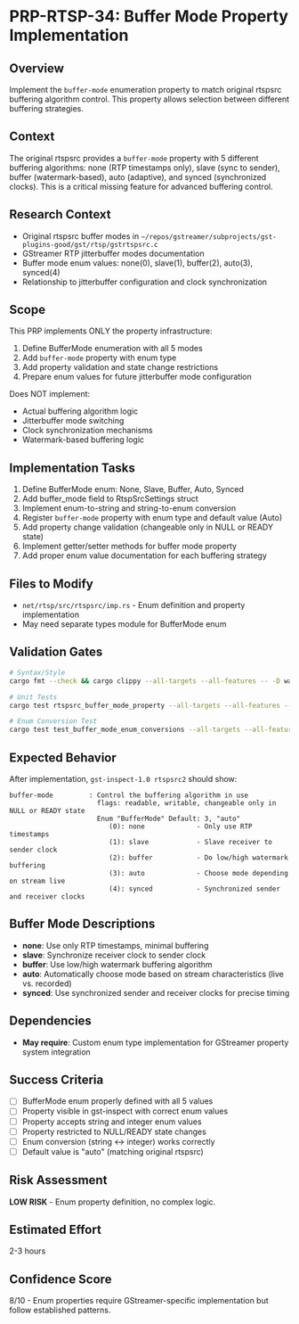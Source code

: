 # PRP-RTSP-34: Buffer Mode Property Implementation

## Overview
Implement the `buffer-mode` enumeration property to match original rtspsrc buffering algorithm control. This property allows selection between different buffering strategies.

## Context
The original rtspsrc provides a `buffer-mode` property with 5 different buffering algorithms: none (RTP timestamps only), slave (sync to sender), buffer (watermark-based), auto (adaptive), and synced (synchronized clocks). This is a critical missing feature for advanced buffering control.

## Research Context
- Original rtspsrc buffer modes in `~/repos/gstreamer/subprojects/gst-plugins-good/gst/rtsp/gstrtspsrc.c`
- GStreamer RTP jitterbuffer modes documentation
- Buffer mode enum values: none(0), slave(1), buffer(2), auto(3), synced(4)
- Relationship to jitterbuffer configuration and clock synchronization

## Scope
This PRP implements ONLY the property infrastructure:
1. Define BufferMode enumeration with all 5 modes
2. Add `buffer-mode` property with enum type
3. Add property validation and state change restrictions
4. Prepare enum values for future jitterbuffer mode configuration

Does NOT implement:
- Actual buffering algorithm logic
- Jitterbuffer mode switching
- Clock synchronization mechanisms
- Watermark-based buffering logic

## Implementation Tasks
1. Define BufferMode enum: None, Slave, Buffer, Auto, Synced
2. Add buffer_mode field to RtspSrcSettings struct
3. Implement enum-to-string and string-to-enum conversion
4. Register `buffer-mode` property with enum type and default value (Auto)
5. Add property change validation (changeable only in NULL or READY state)
6. Implement getter/setter methods for buffer mode property
7. Add proper enum value documentation for each buffering strategy

## Files to Modify
- `net/rtsp/src/rtspsrc/imp.rs` - Enum definition and property implementation
- May need separate types module for BufferMode enum

## Validation Gates
```bash
# Syntax/Style
cargo fmt --check && cargo clippy --all-targets --all-features -- -D warnings

# Unit Tests
cargo test rtspsrc_buffer_mode_property --all-targets --all-features -- --nocapture

# Enum Conversion Test
cargo test test_buffer_mode_enum_conversions --all-targets --all-features -- --nocapture
```

## Expected Behavior
After implementation, `gst-inspect-1.0 rtspsrc2` should show:
```
buffer-mode         : Control the buffering algorithm in use
                      flags: readable, writable, changeable only in NULL or READY state
                      Enum "BufferMode" Default: 3, "auto"
                         (0): none             - Only use RTP timestamps
                         (1): slave            - Slave receiver to sender clock
                         (2): buffer           - Do low/high watermark buffering  
                         (3): auto             - Choose mode depending on stream live
                         (4): synced           - Synchronized sender and receiver clocks
```

## Buffer Mode Descriptions
- **none**: Use only RTP timestamps, minimal buffering
- **slave**: Synchronize receiver clock to sender clock
- **buffer**: Use low/high watermark buffering algorithm
- **auto**: Automatically choose mode based on stream characteristics (live vs. recorded)
- **synced**: Use synchronized sender and receiver clocks for precise timing

## Dependencies
- **May require**: Custom enum type implementation for GStreamer property system integration

## Success Criteria
- [ ] BufferMode enum properly defined with all 5 values
- [ ] Property visible in gst-inspect with correct enum values
- [ ] Property accepts string and integer enum values
- [ ] Property restricted to NULL/READY state changes
- [ ] Enum conversion (string ↔ integer) works correctly
- [ ] Default value is "auto" (matching original rtspsrc)

## Risk Assessment
**LOW RISK** - Enum property definition, no complex logic.

## Estimated Effort
2-3 hours

## Confidence Score
8/10 - Enum properties require GStreamer-specific implementation but follow established patterns.